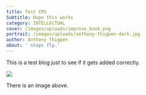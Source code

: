 ```yaml
---
title: Test CMS
Subtitle: Hope this works
category: INTELLECTUAL
cover: /images/uploads/improve_book.png
portrait: /images/uploads/anthony-thigpen-dark.jpg
author: Anthony Thigpen
about: ' stays fly.'
---
```

This is a test blog just to see if it gets added correctly.

![](/images/uploads/improve_book.png)

There is an image above.
